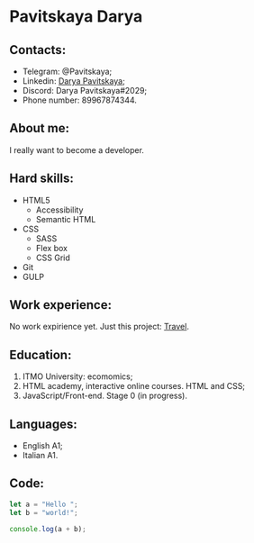 # Pavitskaya Darya

## Contacts:

- Telegram: @Pavitskaya;
- Linkedin: [Darya Pavitskaya](https://www.linkedin.com/in/darya-pavitskaya-419b43205/ "click");
- Discord: Darya Pavitskaya#2029;
- Phone number: 89967874344.

## About me:

I really want to become a developer.

## Hard skills:

- HTML5
  - Accessibility
  - Semantic HTML
- CSS
  - SASS
  - Flex box
  - CSS Grid
- Git
- GULP

## Work experience:

No work expirience yet. Just this project: [Travel](https://darya-pavitskaya.github.io/travel/).

## Education:

1. ITMO University: ecomomics;
2. HTML academy, interactive online courses. HTML and CSS;
3. JavaScript/Front-end. Stage 0 (in progress).

## Languages:

- English A1;
- Italian А1.

## Code:

```javascript
let a = "Hello ";
let b = "world!";

console.log(a + b);
```
